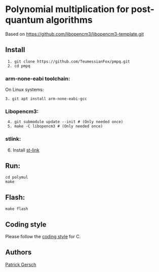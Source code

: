 # Polynomial multiplication for post-quantum algorithms
Based on https://github.com/libopencm3/libopencm3-template.git

## Install
```
 1. git clone https://github.com/TeumessianFox/pmpq.git
 2. cd pmpq
```
### arm-none-eabi toolchain:
 On Linux systems:
 ```
 3. git apt install arm-none-eabi-gcc
 ```
### Libopencm3:
```
 4. git submodule update --init # (Only needed once)
 5. make -C libopencm3 # (Only needed once)
```
### stlink:
 6. Install [st-link](https://github.com/texane/stlink.git)

## Run:
```
cd polymul
make
```

## Flash:
```
make flash
```

## Coding style

Please follow the [coding style](https://www.kernel.org/doc/Documentation/process/coding-style.rst) for C.

## Authors

[Patrick Gersch](https://github.com/teumessianfox/)
